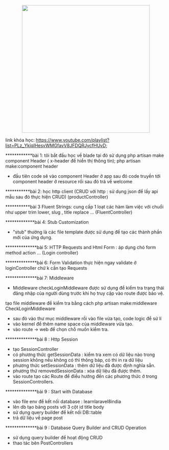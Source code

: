<p align="center"><a href="https://laravel.com" target="_blank"><img src="https://raw.githubusercontent.com/laravel/art/master/logo-lockup/5%20SVG/2%20CMYK/1%20Full%20Color/laravel-logolockup-cmyk-red.svg" width="400"></a></p>

link khóa học: https://www.youtube.com/playlist?list=PLz_YkiqIHesvWMGfavV8JFDQRJycfHUvD;

**********\*\*bài 1: tôi bắt đầu học về blade tại đó sử dụng php artisan make component Header ( x-header để hiển thị thông tin);
php artisan make:component header

-   đầu tiên code sẽ vào component Header ở app sau đó code truyền tới component header ở resource rồi sau đó trả về welcome

******\*\*\***bài 2: học http client (CRUD với http : sử dụng json để lấy api mẫu sau đó thực hiện CRUD) (productController)

********\*\*\*bài 3 Fluent Strings: cung cấp 1 loạt các hàm làm việc với chuổi như upper trim lower, slug , title replace ... (FluentController)

************\*bài 4: Stub Customization

-   "stub" thường là các file template được sử dụng để tạo các thành phần mới của ứng dụng.

**************bài 5: HTTP Requests and Html Form : áp dụng chó form method action ... (Login controller)

**************bài 6: Form Validation thực hiện ngay validate ở loginController chứ k cần tạo Requests

**************bài 7: Middleware

-   Middleware checkLoginMiddleware được sử dụng để kiểm tra trạng thái đăng nhập của người dùng trước khi họ truy cập vào route được bảo vệ.

tạo file middleware để kiểm tra bằng cách php artisan make:middleware CheckLoginMiddleware

-   sau đó vào thư mục middleware rồi vào file vừa tạo, code logic để sử lí
-   vào kernel để thêm name space của middleware vừa tạo.
-   vào route -> web để chọn chỗ muốn kiểm tra.

**************bài 8 : Http Session
- tạo SessionController
- có phương thức getSessionData : kiểm tra xem có dữ liệu nào trong session không nếu không có thì thông báp, có thì in ra dữ liệu
- phương thức setSessionData : thêm dữ liệu đã được định nghĩa sẵn.
- phương thứ removedSessionData : xóa dữ liệu đã được thêm.
- vào route tạo các Route để điều hướng đến các phương thức ở trong SessionControllers.

**************bài 9 : Start with Database
- vào file env để kết nối database : learnlaravel8india
- lên db tạo bảng posts với 3 cột id title body
- sử dụng query builder để kết nối DB::table
- trả dữ liệu về page post

**************bài 9 : Database Query Builder and CRUD Operation
- sử dụng query builder để hoạt động CRUD
- thao tác bên PostControllers
